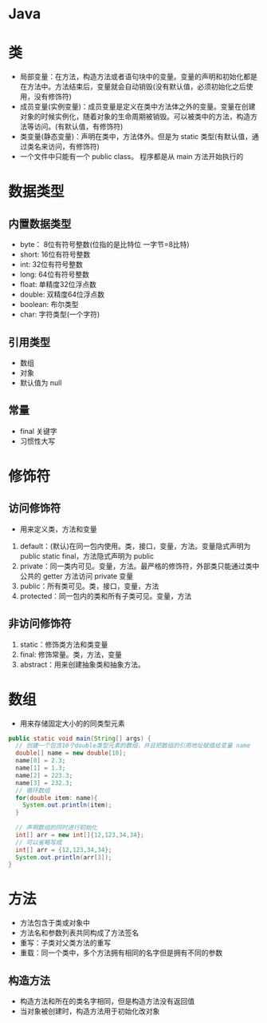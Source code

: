 <!--
 * @Author: xujie 1607526161@qq.com
 * @Date: 2023-01-07 17:47:18
 * @LastEditors: x09898 coder_xujie@163.com
 * @FilePath: \HTML-CSS-Javascript-\Java\Java.md
 * @Description: Java基础概念
-->
# Java

# 类

* 局部变量：在方法，构造方法或者语句块中的变量。变量的声明和初始化都是在方法中。方法结束后，变量就会自动销毁(没有默认值，必须初始化之后使用，没有修饰符)
* 成员变量(实例变量)：成员变量是定义在类中方法体之外的变量。变量在创建对象的时候实例化，随着对象的生命周期被销毁。可以被类中的方法，构造方法等访问。(有默认值，有修饰符)
* 类变量(静态变量)：声明在类中，方法体外。但是为 static 类型(有默认值，通过类名来访问，有修饰符)
* 一个文件中只能有一个 public class。 程序都是从 main 方法开始执行的

# 数据类型

## 内置数据类型

* byte： 8位有符号整数(位指的是比特位 一字节=8比特)
* short: 16位有符号整数
* int: 32位有符号整数
* long: 64位有符号整数
* float: 单精度32位浮点数
* double: 双精度64位浮点数
* boolean: 布尔类型
* char: 字符类型(一个字符)

## 引用类型

* 数组
* 对象
* 默认值为 null

## 常量

* final 关键字
* 习惯性大写

# 修饰符

## 访问修饰符

* 用来定义类，方法和变量

1. default：(默认)在同一包内使用。类，接口，变量，方法。变量隐式声明为 public static final，方法隐式声明为 public
2. private：同一类内可见。变量，方法。最严格的修饰符，外部类只能通过类中公共的 getter 方法访问 private 变量
3. public：所有类可见。类，接口，变量，方法
4. protected：同一包内的类和所有子类可见。变量，方法

## 非访问修饰符

1. static：修饰类方法和类变量
2. final: 修饰常量。类，方法，变量
3. abstract：用来创建抽象类和抽象方法。

# 数组

* 用来存储固定大小的的同类型元素

```java
public static void main(String[] args) {
  // 创建一个包含10个double类型元素的数组，并且把数组的引用地址赋值给变量 name
  double[] name = new double[10];
  name[0] = 2.3;
  name[1] = 1.3;
  name[2] = 223.3;
  name[3] = 232.3;
  // 循环数组
  for(double item: name){
    System.out.println(item);
  }
  
  // 声明数组的同时进行初始化
  int[] arr = new int[]{12,123,34,34};
  // 可以省略写成
  int[] arr = {12,123,34,34};
  System.out.println(arr[3]);
}
```

# 方法

* 方法包含于类或对象中
* 方法名和参数列表共同构成了方法签名
* 重写：子类对父类方法的重写
* 重载：同一个类中，多个方法拥有相同的名字但是拥有不同的参数

## 构造方法

* 构造方法和所在的类名字相同，但是构造方法没有返回值
* 当对象被创建时，构造方法用于初始化改对象

